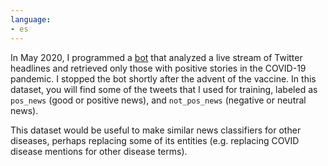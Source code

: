 ```yaml
---
language:
- es
---
```


In May 2020, I programmed a [bot](https://twitter.com/venceralcovid) that analyzed a live stream of Twitter headlines and retrieved only those with positive stories in the COVID-19 pandemic. I stopped the bot shortly after the advent of the vaccine. In this dataset, you will find some of the tweets that I used for training, labeled as ```pos_news``` (good or positive news), and ```not_pos_news``` (negative or neutral news). 

This dataset would be useful to make similar news classifiers for other diseases, perhaps replacing some of its entities (e.g. replacing COVID disease mentions for other disease terms).